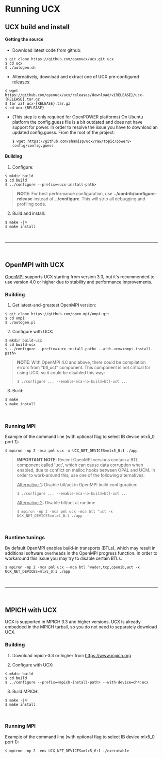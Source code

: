 <!--
  Copyright (C) Mellanox Technologies Ltd. 2019.  ALL RIGHTS RESERVED.
  See file LICENSE for terms.
-->

# Running UCX

## UCX build and install

#### Getting the source


* Download latest code from github:
```
$ git clone https://github.com/openucx/ucx.git ucx
$ cd ucx
$ ./autogen.sh
```

* Alternatively, download and extract one of UCX pre-configured [releases](download):
```
$ wget https://github.com/openucx/ucx/releases/download/v{RELEASE}/ucx-{RELEASE}.tar.gz
$ tar xzf ucx-{RELEASE}.tar.gz
$ cd ucx-{RELEASE}
```

* (This step is only required for OpenPOWER platforms)
  On Ubuntu platform the config.guess file is a bit outdated and does not have
  support for power. In order to resolve the issue you have to download an updated config.guess.
  From the root of the project:
  ```
  $ wget https://github.com/shamisp/ucx/raw/topic/power8-config/config.guess
  ```

#### Building

1. Configure:
  ```
  $ mkdir build
  $ cd build
  $ ../configure --prefix=<ucx-install-path>
  ```
  > **NOTE**: For best performance configuration, use **../contrib/configure-release**
  > instead of **../configure**.
  > This will strip all debugging and profiling code.


2. Build and install:
  ```
  $ make -j4
  $ make install
  ```

<br/>

---
<br/>

## OpenMPI with UCX

[OpenMPI](https://www.open-mpi.org) supports UCX starting from version 3.0, but
it's recommended to use version 4.0 or higher due to stability and performance
improvements.

### Building

1. Get latest-and-greatest OpenMPI version:
  ```
  $ git clone https://github.com/open-mpi/ompi.git
  $ cd ompi
  $ ./autogen.pl
  ```

2. Configure with UCX:
  ```
  $ mkdir build-ucx
  $ cd build-ucx
  $ ../configure --prefix=<ucx-install-path> --with-ucx=<ompi-install-path>
  ```
> **NOTE**: With OpenMPI 4.0 and above, there could be compilation errors from "btl_uct" component.
> This component is not critical for using UCX; so it could be disabled this way:
> ```
> $ ./configure ... --enable-mca-no-build=btl-uct ...
> ```

3. Build:
  ```bash
  $ make
  $ make install
  ```

<br/>

### Running MPI

Example of the command line (with optional flag to select IB device mlx5_0 port 1):
```
$ mpirun -np 2 -mca pml ucx -x UCX_NET_DEVICES=mlx5_0:1 ./app
```
> **IMPORTANT NOTE**: Recent OpenMPI versions contain a BTL component called 'uct',
> which can cause data corruption when enabled, due to conflict on malloc hooks
> between OPAL and UCM.
> In order to work-around this, use one of the following alternatives:
>
> <u>Alternative 1</u>: Disable btl/uct in OpenMPI build configuration:
> ```
> $ ./configure ... --enable-mca-no-build=btl-uct ...
> ```
>
> <u>Alternative 2</u>: Disable btl/uct at runtime
> ```
> $ mpirun -np 2 -mca pml ucx -mca btl ^uct -x UCX_NET_DEVICES=mlx5_0:1 ./app
> ```

<br/>

### Runtime tunings
By default OpenMPI enables build-in transports (BTLs), which may result in additional
software overheads in the OpenMPI progress function. In order to workaround this issue
you may try to disable certain BTLs.
```
$ mpirun -np 2 -mca pml ucx --mca btl ^vader,tcp,openib,uct -x UCX_NET_DEVICES=mlx5_0:1 ./app
```

<br/>

---
<br/>

## MPICH with UCX
UCX is supported in MPICH 3.3 and higher versions.
UCX is already embedded in the MPICH tarball, so you do not need to separately download UCX.

### Building

1. Download mpich-3.3 or higher from https://www.mpich.org

2. Configure with UCX:
```
$ mkdir build
$ cd build
$ ../configure --prefix=<mpich-install-path> --with-device=ch4:ucx
```

3. Build MPICH:
```
$ make -j4
$ make install
```

<br/>

### Running MPI
Example of the command line (with optional flag to select IB device mlx5_0 port 1):
```
$ mpirun -np 2 -env UCX_NET_DEVICES=mlx5_0:1 ./executable
```

